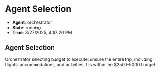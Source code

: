 # Agent Selection

- **Agent**: orchestrator
- **State**: running
- **Time**: 3/27/2025, 4:07:20 PM

## Agent Selection

Orchestrator selecting budget to execute: Ensure the entire trip, including flights, accommodations, and activities, fits within the $2500-5000 budget.

